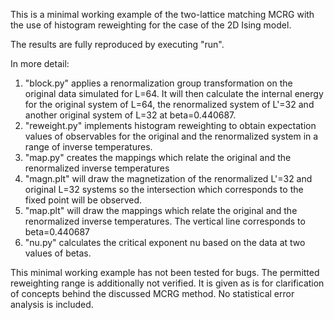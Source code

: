 This is a minimal working example of the two-lattice matching MCRG with the use of histogram reweighting for the case of the 2D Ising model.

The results are fully reproduced by executing "run".

In more detail:
1) "block.py" applies a renormalization group transformation on the original data simulated for L=64. It will then calculate the internal energy for the original system of L=64, the renormalized system of L'=32 and another original system of L=32 at beta=0.440687.
2) "reweight.py" implements histogram reweighting to obtain expectation values of observables for the original and the renormalized system in a range of inverse temperatures.
3) "map.py" creates the mappings which relate the original and the renormalized inverse temperatures
4) "magn.plt" will draw the magnetization of the renormalized L'=32 and original L=32 systems so the intersection which corresponds to the fixed point will be observed.
5) "map.plt" will draw the mappings which relate the original and the renormalized inverse temperatures. The vertical line corresponds to beta=0.440687
6) "nu.py" calculates the critical exponent nu based on the data at two values of betas.

This minimal working example has not been tested for bugs. The permitted reweighting range is additionally not verified. It is given as is for clarification of concepts behind the discussed MCRG method. No statistical error analysis is included.
